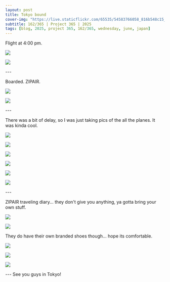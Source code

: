```yaml
---
layout: post
title: Tokyo bound
cover-img: "https://live.staticflickr.com/65535/54583766058_816b548c15_h.jpg"
subtitle: 162/365 | Project 365 | 2025
tags: [blog, 2025, project 365, 162/365, wednesday, june, japan]
---
```

<style>
  .intro-header.big-img {
    background-position:center; 
  }
</style>
Flight at 4:00 pm.
<p class="post-img-wrap">
  <img src="https://live.staticflickr.com/65535/54583627224_6bcc4fe0f5_h.jpg">
</p>
<p class="post-img-wrap">
  <img src="https://live.staticflickr.com/65535/54582588387_96c8662590_h.jpg">
</p>
---

Boarded. ZIPAIR.
<p class="post-img-wrap">
  <img src="https://live.staticflickr.com/65535/54583771630_c1b28e08bf_h.jpg">
</p>
<p class="post-img-wrap">
  <img src="https://live.staticflickr.com/65535/54583771700_3979f99a9e_h.jpg">
</p>
---

There was a bit of delay, so I was just taking pics of the all the planes. It was kinda cool.
<p class="post-img-wrap">
  <img src="https://live.staticflickr.com/65535/54583645634_5366fc1f20_h.jpg">
</p>
<p class="post-img-wrap">
  <img src="https://live.staticflickr.com/65535/54582598402_19619d3227_h.jpg">
</p>
<p class="post-img-wrap">
  <img src="https://live.staticflickr.com/65535/54582680362_d0959fb8e6_h.jpg">
</p>
<p class="post-img-wrap">
  <img src="https://live.staticflickr.com/65535/54583862870_906d633665_h.jpg">
</p>
<p class="post-img-wrap">
  <img src="https://live.staticflickr.com/65535/54583766058_816b548c15_h.jpg">
</p>
<p class="post-img-wrap">
  <img src="https://live.staticflickr.com/65535/54582752142_a5a5cb6325_h.jpg">
</p>
---

ZIPAIR traveling diary... they don't give you anything, ya gotta bring your own stuff.
<p class="post-img-wrap">
  <img src="https://live.staticflickr.com/65535/54583624551_863a7698f8_h.jpg">
</p>
<p class="post-img-wrap">
  <img src="https://live.staticflickr.com/65535/54582754542_ad67634192_h.jpg">
</p>
They do have their own branded shoes though... hope its comfortable.
<p class="post-img-wrap">
  <img src="https://live.staticflickr.com/65535/54583805859_d07bd225ea_h.jpg">
</p>
<p class="post-img-wrap">
  <img src="https://live.staticflickr.com/65535/54582756177_5f1f8a4171_h.jpg">
</p>
<p class="post-img-wrap">
  <img src="https://live.staticflickr.com/65535/54583871113_6035e0cbe5_h.jpg">
</p>
---
See you guys in Tokyo!
